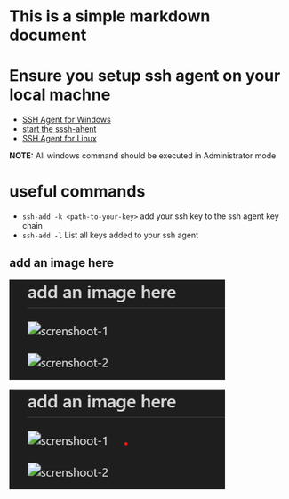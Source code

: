 # This is a simple markdown document

# Ensure you setup ssh agent on your local machne
- [SSH Agent for Windows](https://learn.microsoft.com/en-us/windows-server/administration/openssh/openssh_install_firstuse?tabs=gui)
- [start the sssh-ahent](https://learn.microsoft.com/en-us/windows-server/administration/openssh/openssh_keymanagement)
- [SSH Agent for Linux](https://ubuntu.com/server/docs/service-openssh)

**NOTE:** All windows command should be executed in Administrator mode

# useful commands
- `ssh-add -k <path-to-your-key>` add your ssh key to the ssh agent key chain
- `ssh-add -l` List all keys added to your ssh agent 

## add an image here
![screnshoot-1](Screenshot-1.png)

![screnshoot-2](./images/Screenshot-2.png)